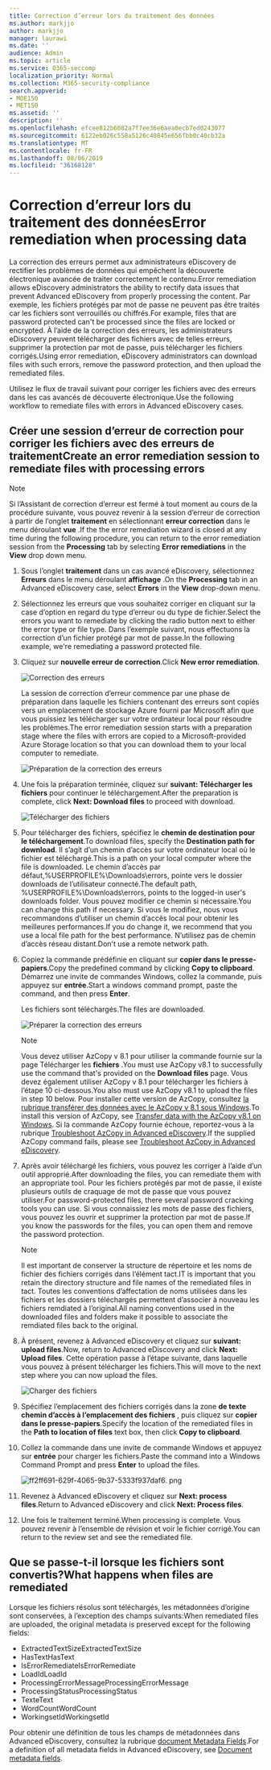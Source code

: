 ```yaml
---
title: Correction d’erreur lors du traitement des données
ms.author: markjjo
author: markjjo
manager: laurawi
ms.date: ''
audience: Admin
ms.topic: article
ms.service: O365-seccomp
localization_priority: Normal
ms.collection: M365-security-compliance
search.appverid:
- MOE150
- MET150
ms.assetid: ''
description: ''
ms.openlocfilehash: efcee812b6082a7f7ee36e6aea0ecb7ed0243077
ms.sourcegitcommit: 6122eb026c558a5126c40845e656fbb0c40cb32a
ms.translationtype: MT
ms.contentlocale: fr-FR
ms.lasthandoff: 08/06/2019
ms.locfileid: "36168128"
---
```

# <a name="error-remediation-when-processing-data"></a><span data-ttu-id="f1564-102">Correction d’erreur lors du traitement des données</span><span class="sxs-lookup"><span data-stu-id="f1564-102">Error remediation when processing data</span></span>

<span data-ttu-id="f1564-103">La correction des erreurs permet aux administrateurs eDiscovery de rectifier les problèmes de données qui empêchent la découverte électronique avancée de traiter correctement le contenu.</span><span class="sxs-lookup"><span data-stu-id="f1564-103">Error remediation allows eDiscovery administrators the ability to rectify data issues that prevent Advanced eDiscovery from properly processing the content.</span></span> <span data-ttu-id="f1564-104">Par exemple, les fichiers protégés par mot de passe ne peuvent pas être traités car les fichiers sont verrouillés ou chiffrés.</span><span class="sxs-lookup"><span data-stu-id="f1564-104">For example, files that are password protected can't be processed since the files are locked or encrypted.</span></span> <span data-ttu-id="f1564-105">À l’aide de la correction des erreurs, les administrateurs eDiscovery peuvent télécharger des fichiers avec de telles erreurs, supprimer la protection par mot de passe, puis télécharger les fichiers corrigés.</span><span class="sxs-lookup"><span data-stu-id="f1564-105">Using error remediation, eDiscovery administrators can download files with such errors, remove the password protection, and then upload the remediated files.</span></span>

<span data-ttu-id="f1564-106">Utilisez le flux de travail suivant pour corriger les fichiers avec des erreurs dans les cas avancés de découverte électronique.</span><span class="sxs-lookup"><span data-stu-id="f1564-106">Use the following workflow to remediate files with errors in Advanced eDiscovery cases.</span></span>

## <a name="create-an-error-remediation-session-to-remediate-files-with-processing-errors"></a><span data-ttu-id="f1564-107">Créer une session d’erreur de correction pour corriger les fichiers avec des erreurs de traitement</span><span class="sxs-lookup"><span data-stu-id="f1564-107">Create an error remediation session to remediate files with processing errors</span></span>

>[!NOTE]
><span data-ttu-id="f1564-108">Si l’Assistant de correction d’erreur est fermé à tout moment au cours de la procédure suivante, vous pouvez revenir à la session d’erreur de correction à partir de l’onglet **traitement** en sélectionnant **erreur correction** dans le menu déroulant **vue** .</span><span class="sxs-lookup"><span data-stu-id="f1564-108">If the the error remediation wizard is closed at any time during the following procedure, you can return to the error remediation session from the **Processing** tab by selecting **Error remediations** in the **View** drop down menu.</span></span>

1. <span data-ttu-id="f1564-109">Sous l’onglet **traitement** dans un cas avancé eDiscovery, sélectionnez **Erreurs** dans le menu déroulant **affichage** .</span><span class="sxs-lookup"><span data-stu-id="f1564-109">On the **Processing** tab in an Advanced eDiscovery case, select **Errors** in the **View** drop-down menu.</span></span>

2. <span data-ttu-id="f1564-110">Sélectionnez les erreurs que vous souhaitez corriger en cliquant sur la case d’option en regard du type d’erreur ou du type de fichier.</span><span class="sxs-lookup"><span data-stu-id="f1564-110">Select the errors you want to remediate by clicking the radio button next to either the error type or file type.</span></span>  <span data-ttu-id="f1564-111">Dans l’exemple suivant, nous effectuons la correction d’un fichier protégé par mot de passe.</span><span class="sxs-lookup"><span data-stu-id="f1564-111">In the following example, we're remediating a password protected file.</span></span>

3. <span data-ttu-id="f1564-112">Cliquez sur **nouvelle erreur de correction**.</span><span class="sxs-lookup"><span data-stu-id="f1564-112">Click **New error remediation**.</span></span>

    ![Correction des erreurs](../media/8c2faf1a-834b-44fc-b418-6a18aed8b81a.png)

    <span data-ttu-id="f1564-114">La session de correction d’erreur commence par une phase de préparation dans laquelle les fichiers contenant des erreurs sont copiés vers un emplacement de stockage Azure fourni par Microsoft afin que vous puissiez les télécharger sur votre ordinateur local pour résoudre les problèmes.</span><span class="sxs-lookup"><span data-stu-id="f1564-114">The error remediation session starts with a preparation stage where the files with errors are copied to a Microsoft-provided Azure Storage location so that you can download them to your local computer to remediate.</span></span>

    ![Préparation de la correction des erreurs](../media/390572ec-7012-47c4-a6b6-4cbb5649e8a8.png)

4. <span data-ttu-id="f1564-116">Une fois la préparation terminée, cliquez sur **suivant: Télécharger les fichiers** pour continuer le téléchargement.</span><span class="sxs-lookup"><span data-stu-id="f1564-116">After the preparation is complete, click **Next: Download files** to proceed with download.</span></span>

    ![Télécharger des fichiers](../media/6ac04b09-8e13-414a-9e24-7c75ba586363.png)

5. <span data-ttu-id="f1564-118">Pour télécharger des fichiers, spécifiez le **chemin de destination pour le téléchargement**.</span><span class="sxs-lookup"><span data-stu-id="f1564-118">To download files, specify the **Destination path for download**.</span></span> <span data-ttu-id="f1564-119">Il s’agit d’un chemin d’accès sur votre ordinateur local où le fichier est téléchargé.</span><span class="sxs-lookup"><span data-stu-id="f1564-119">This is a path on your local computer where the file is downloaded.</span></span>  <span data-ttu-id="f1564-120">Le chemin d’accès par défaut,%USERPROFILE%\Downloads\errors, pointe vers le dossier downloads de l’utilisateur connecté.</span><span class="sxs-lookup"><span data-stu-id="f1564-120">The default path, %USERPROFILE%\Downloads\errors, points to the logged-in user's downloads folder.</span></span> <span data-ttu-id="f1564-121">Vous pouvez modifier ce chemin si nécessaire.</span><span class="sxs-lookup"><span data-stu-id="f1564-121">You can change this path if necessary.</span></span> <span data-ttu-id="f1564-122">Si vous le modifiez, nous vous recommandons d’utiliser un chemin d’accès local pour obtenir les meilleures performances.</span><span class="sxs-lookup"><span data-stu-id="f1564-122">If you do change it, we recommend that you use a local file path for the best performance.</span></span> <span data-ttu-id="f1564-123">N’utilisez pas de chemin d’accès réseau distant.</span><span class="sxs-lookup"><span data-stu-id="f1564-123">Don't use a remote network path.</span></span>

6. <span data-ttu-id="f1564-124">Copiez la commande prédéfinie en cliquant sur **copier dans le presse-papiers**.</span><span class="sxs-lookup"><span data-stu-id="f1564-124">Copy the predefined command by clicking **Copy to clipboard**.</span></span> <span data-ttu-id="f1564-125">Démarrez une invite de commandes Windows, collez la commande, puis appuyez sur **entrée**.</span><span class="sxs-lookup"><span data-stu-id="f1564-125">Start a windows command prompt, paste the command, and then press **Enter**.</span></span>  

    <span data-ttu-id="f1564-126">Les fichiers sont téléchargés.</span><span class="sxs-lookup"><span data-stu-id="f1564-126">The files are downloaded.</span></span>

    ![Préparer la correction des erreurs](../media/f364ab4d-31c5-4375-b69f-650f694a2f69.png)

    > [!NOTE]
    > <span data-ttu-id="f1564-128">Vous devez utiliser AzCopy v 8.1 pour utiliser la commande fournie sur la page Télécharger les **fichiers** .</span><span class="sxs-lookup"><span data-stu-id="f1564-128">You must use AzCopy v8.1 to successfully use the command that's provided on the **Download files** page.</span></span> <span data-ttu-id="f1564-129">Vous devez également utiliser AzCopy v 8.1 pour télécharger les fichiers à l’étape 10 ci-dessous.</span><span class="sxs-lookup"><span data-stu-id="f1564-129">You also must use AzCopy v8.1 to upload the files in step 10 below.</span></span> <span data-ttu-id="f1564-130">Pour installer cette version de AzCopy, consultez [la rubrique transférer des données avec le AzCopy v 8.1 sous Windows](https://docs.microsoft.com/previous-versions/azure/storage/storage-use-azcopy).</span><span class="sxs-lookup"><span data-stu-id="f1564-130">To install this version of AzCopy, see [Transfer data with the AzCopy v8.1 on Windows](https://docs.microsoft.com/previous-versions/azure/storage/storage-use-azcopy).</span></span> <span data-ttu-id="f1564-131">Si la commande AzCopy fournie échoue, reportez-vous à la rubrique [Troubleshoot AzCopy in Advanced eDiscovery](troubleshooting-azcopy.md).</span><span class="sxs-lookup"><span data-stu-id="f1564-131">If the supplied AzCopy command fails, please see [Troubleshoot AzCopy in Advanced eDiscovery](troubleshooting-azcopy.md).</span></span>

7. <span data-ttu-id="f1564-132">Après avoir téléchargé les fichiers, vous pouvez les corriger à l’aide d’un outil approprié.</span><span class="sxs-lookup"><span data-stu-id="f1564-132">After downloading the files, you can remediate them with an appropriate tool.</span></span> <span data-ttu-id="f1564-133">Pour les fichiers protégés par mot de passe, il existe plusieurs outils de craquage de mot de passe que vous pouvez utiliser.</span><span class="sxs-lookup"><span data-stu-id="f1564-133">For password-protected files, there several password cracking tools you can use.</span></span> <span data-ttu-id="f1564-134">Si vous connaissiez les mots de passe des fichiers, vous pouvez les ouvrir et supprimer la protection par mot de passe.</span><span class="sxs-lookup"><span data-stu-id="f1564-134">If you know the passwords for the files, you can open them and remove the password protection.</span></span>
    > [!NOTE]
    > <span data-ttu-id="f1564-135">Il est important de conserver la structure de répertoire et les noms de fichier des fichiers corrigés dans l’élément tact.</span><span class="sxs-lookup"><span data-stu-id="f1564-135">IT is important that you retain the directory structure and file names of the remediated files in tact.</span></span>  <span data-ttu-id="f1564-136">Toutes les conventions d’affectation de noms utilisées dans les fichiers et les dossiers téléchargés permettent d’associer à nouveau les fichiers remdiated à l’original.</span><span class="sxs-lookup"><span data-stu-id="f1564-136">All naming conventions used in the downloaded files and folders make it possible to associate the remdiated files back to the original.</span></span>

8. <span data-ttu-id="f1564-137">À présent, revenez à Advanced eDiscovery et cliquez sur **suivant: upload files**.</span><span class="sxs-lookup"><span data-stu-id="f1564-137">Now, return to Advanced eDiscovery and click **Next: Upload files**.</span></span>  <span data-ttu-id="f1564-138">Cette opération passe à l’étape suivante, dans laquelle vous pouvez à présent télécharger les fichiers.</span><span class="sxs-lookup"><span data-stu-id="f1564-138">This will move to the next step where you can now upload the files.</span></span>

    ![Charger des fichiers](../media/af3d8617-1bab-4ecd-8de0-22e53acba240.png)

9. <span data-ttu-id="f1564-140">Spécifiez l’emplacement des fichiers corrigés dans la zone **de texte chemin d’accès à l’emplacement des fichiers** , puis cliquez sur **copier dans le presse-papiers**.</span><span class="sxs-lookup"><span data-stu-id="f1564-140">Specify the location of the remediated files in the **Path to location of files** text box, then click **Copy to clipboard**.</span></span>

10. <span data-ttu-id="f1564-141">Collez la commande dans une invite de commande Windows et appuyez sur **entrée** pour charger les fichiers.</span><span class="sxs-lookup"><span data-stu-id="f1564-141">Paste the command into a Windows Command Prompt and press **Enter** to upload the files.</span></span>

    ![ff2ff691-629f-4065-9b37-5333f937daf6. png](../media/ff2ff691-629f-4065-9b37-5333f937daf6.png)

11. <span data-ttu-id="f1564-143">Revenez à Advanced eDiscovery et cliquez sur **Next: process files**.</span><span class="sxs-lookup"><span data-stu-id="f1564-143">Return to Advanced eDiscovery and click **Next: Process files**.</span></span>

12. <span data-ttu-id="f1564-144">Une fois le traitement terminé.</span><span class="sxs-lookup"><span data-stu-id="f1564-144">When processing is complete.</span></span> <span data-ttu-id="f1564-145">Vous pouvez revenir à l’ensemble de révision et voir le fichier corrigé.</span><span class="sxs-lookup"><span data-stu-id="f1564-145">You can return to the review set and see the remediated file.</span></span>

## <a name="what-happens-when-files-are-remediated"></a><span data-ttu-id="f1564-146">Que se passe-t-il lorsque les fichiers sont convertis?</span><span class="sxs-lookup"><span data-stu-id="f1564-146">What happens when files are remediated</span></span>

<span data-ttu-id="f1564-147">Lorsque les fichiers résolus sont téléchargés, les métadonnées d’origine sont conservées, à l’exception des champs suivants:</span><span class="sxs-lookup"><span data-stu-id="f1564-147">When remediated files are uploaded, the original metadata is preserved except for the following fields:</span></span> 

- <span data-ttu-id="f1564-148">ExtractedTextSize</span><span class="sxs-lookup"><span data-stu-id="f1564-148">ExtractedTextSize</span></span>
- <span data-ttu-id="f1564-149">HasText</span><span class="sxs-lookup"><span data-stu-id="f1564-149">HasText</span></span>
- <span data-ttu-id="f1564-150">IsErrorRemediate</span><span class="sxs-lookup"><span data-stu-id="f1564-150">IsErrorRemediate</span></span>
- <span data-ttu-id="f1564-151">LoadId</span><span class="sxs-lookup"><span data-stu-id="f1564-151">LoadId</span></span>
- <span data-ttu-id="f1564-152">ProcessingErrorMessage</span><span class="sxs-lookup"><span data-stu-id="f1564-152">ProcessingErrorMessage</span></span>
- <span data-ttu-id="f1564-153">ProcessingStatus</span><span class="sxs-lookup"><span data-stu-id="f1564-153">ProcessingStatus</span></span>
- <span data-ttu-id="f1564-154">Texte</span><span class="sxs-lookup"><span data-stu-id="f1564-154">Text</span></span>
- <span data-ttu-id="f1564-155">WordCount</span><span class="sxs-lookup"><span data-stu-id="f1564-155">WordCount</span></span>
- <span data-ttu-id="f1564-156">WorkingsetId</span><span class="sxs-lookup"><span data-stu-id="f1564-156">WorkingsetId</span></span>

<span data-ttu-id="f1564-157">Pour obtenir une définition de tous les champs de métadonnées dans Advanced eDiscovery, consultez la rubrique [document Metadata Fields](document-metadata-fields.md).</span><span class="sxs-lookup"><span data-stu-id="f1564-157">For a definition of all metadata fields in Advanced eDiscovery, see [Document metadata fields](document-metadata-fields.md).</span></span>
